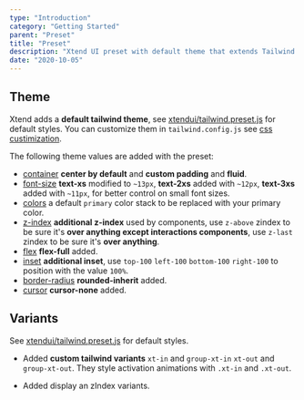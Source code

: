 ```yaml
---
type: "Introduction"
category: "Getting Started"
parent: "Preset"
title: "Preset"
description: "Xtend UI preset with default theme that extends Tailwind default theme."
date: "2020-10-05"
---
```


## Theme

Xtend adds a **default tailwind theme**, see [xtendui/tailwind.preset.js](https://github.com/minimit/xtendui/blob/beta/tailwind.preset.js) for default styles. You can customize them in `tailwind.config.js` see [css custimization](/introduction/getting-started/setup#css-customization).

The following theme values are added with the preset:

* [container](https://tailwindcss.com/docs/container) **center by default** and **custom padding** and **fluid**.
* [font-size](https://tailwindcss.com/docs/font-size) **text-xs** modified to `~13px`, **text-2xs** added with `~12px`, **text-3xs** added with `~11px`, for better control on small font sizes.
* [colors](https://tailwindcss.com/docs/customizing-colors) a default `primary` color stack to be replaced with your primary color.
* [z-index](https://tailwindcss.com/docs/font-size) **additional z-index** used by components, use `z-above` zindex to be sure it's **over anything except interactions components**, use `z-last` zindex to be sure it's **over anything**.
* [flex](https://tailwindcss.com/docs/flex) **flex-full** added.
* [inset](https://tailwindcss.com/docs/top-right-bottom-left) **additional inset**, use `top-100` `left-100` `bottom-100` `right-100` to position with the value `100%`.
* [border-radius](https://tailwindcss.com/docs/border-radius) **rounded-inherit** added.
* [cursor](https://tailwindcss.com/docs/cursor) **cursor-none** added.

## Variants

See [xtendui/tailwind.preset.js](https://github.com/minimit/xtendui/blob/beta/tailwind.preset.js) for default styles.

* Added **custom tailwind variants** `xt-in` and `group-xt-in` `xt-out` and `group-xt-out`. They style activation animations with `.xt-in` and `.xt-out`.

* Added display an zIndex variants.
